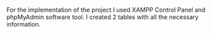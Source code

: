 For the implementation of the project I used XAMPP Control Panel
and phpMyAdmin software tool.
I created 2 tables with all the necessary information.
